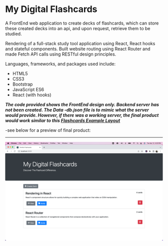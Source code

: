 # My Digital Flashcards


A FrontEnd web application to create decks of flashcards, which can store these created decks into an api, and upon request, retrieve them to be studied.


Rendering of a full-stack study tool application using React, React hooks and stateful components. Built website routing using React Router and made Fetch API calls using RESTful design principles.

Languages, frameworks, and packages used include:

* HTML5
* CSS3
* Bootstrap
* JavaScript ES6
* React (with hooks)

_**The code provided shows the FrontEnd design only.  Backend server has not been created.  The Data -db.json file is to mimic what the server would provide.  However, if there was a working server, the final product would work similar to this [Flashcards Example Layout](http://project-flashcards-example.herokuapp.com/)**_

-see below for a preview of final product:

***

![Home](/Screenshots/Home.png)
